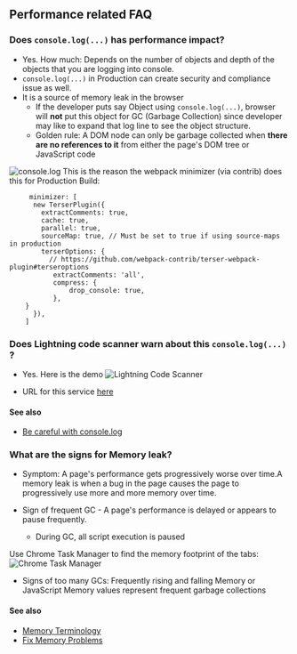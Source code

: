 ## Performance related FAQ

### Does ```console.log(...)``` has performance impact?
 - Yes. How much:  Depends on the number of objects and depth of the objects that you are logging into console. 
 - ```console.log(...)``` in Production can create security and compliance issue as well.
- It is a source of memory leak in the browser
  - If the developer puts say Object using ```console.log(...)```, browser will  **not** put this object for GC (Garbage Collection) since developer may like to expand that log line to see the object structure.
  - Golden rule: A DOM node can only be garbage collected when **there are no references to it** from either the page's DOM tree or JavaScript code

![console.log](img/consolelog-1.png)
This is the reason the webpack minimizer (via contrib) does this for Production Build:

```
     minimizer: [
      new TerserPlugin({
        extractComments: true,
        cache: true,
        parallel: true,
        sourceMap: true, // Must be set to true if using source-maps in production
        terserOptions: {
          // https://github.com/webpack-contrib/terser-webpack-plugin#terseroptions
           extractComments: 'all',
           compress: {
               drop_console: true,
           },
	}
      }),
    ]

```

### Does Lightning code scanner warn about this ```console.log(...)``` ?

- Yes. Here is the demo
![Lightning Code Scanner](img/lightning-code-scanner-1.gif)

- URL for this service [here](https://mohansun-slds-lint.herokuapp.com/)


#### See also

- [Be careful with console.log](https://cherniavskii.com/be-careful-with-console-logs/)

### What are the signs for Memory leak?

- Symptom: A page's performance gets progressively worse over time.A memory leak is when a bug in the page causes the page to progressively use more and more memory over time.  

- Sign of frequent GC  - A page's performance is delayed or appears to pause frequently.
  - During GC, all script execution is paused

Use  Chrome Task Manager to find the memory footprint of the tabs:
![Chrome Task Manager](img/chrome-task-mgr-1.png)

- Signs of too many GCs: Frequently rising and falling Memory or JavaScript Memory values represent frequent garbage collections


#### See also
 - [Memory Terminology](https://developers.google.com/web/tools/chrome-devtools/memory-problems/memory-101)
 - [Fix Memory Problems](https://developers.google.com/web/tools/chrome-devtools/memory-problems)
